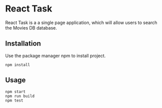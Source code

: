 # React Task

React Task is a a single page application, which will allow users to search the Movies DB database.

## Installation
Use the package manager npm to install project.

```
npm install
```
## Usage
```
npm start
npm run build
npm test
```
